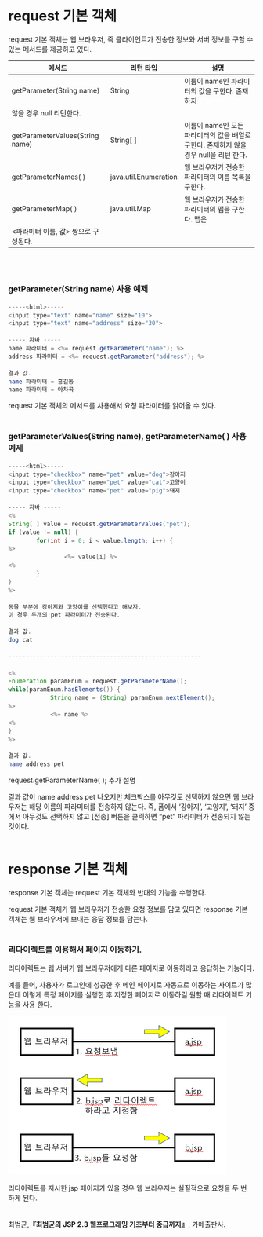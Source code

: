 # request 기본 객체

request 기본 객체는 웹 브라우저, 즉 클라이언트가 전송한 정보와 서버 정보를 구할 수 있는 메서드를 제공하고 있다.

| 메서드 | 리턴 타입 | 설명 |
| --- | --- | --- |
| getParameter(String name) | String | 이름이 name인 파라미터의 값을 구한다. 존재 하지 
않을 경우 null 리턴한다. |
| getParameterValues(String name) | String[ ] | 이름이 name인 모든 파라미터의 값을 배열로 구한다. 존재하지 않을 경우 null을 리턴 한다. |
| getParameterNames( ) | java.util.Enumeration | 웹 브라우저가 전송한 파라미터의 이름 목록을 구한다. |
| getParameterMap( ) | java.util.Map | 웹 브라우저가 전송한 파라미터의 맵을 구한다. 맵은 
<파라미터 이름, 값> 쌍으로 구성된다. |
<br/>
<br/>

### getParameter(String name) 사용 예제

```java
-----<html>-----
<input type="text" name="name" size="10"> 
<input type="text" name="address" size="30"> 

----- 자바 -----
name 파라미터 = <%= request.getParameter("name"); %>
address 파라미터 = <%= request.getParameter("address"); %>

결과 값.
name 파라미터 = 홍길동
name 파라미터 = 아차곡
```

request 기본 객체의 메서드를 사용해서 요청 파라미터를 읽어올 수 있다.
<br/>
<br/>
### getParameterValues(String name), getParameterName( ) 사용 예제

```java
-----<html>-----
<input type="checkbox" name="pet" value="dog">강아지 
<input type="checkbox" name="pet" value="cat">고양이
<input type="checkbox" name="pet" value="pig">돼지

----- 자바 -----
<%
String[ ] value = request.getParameterValues("pet");
if (value != null) {
		for(int i = 0; i < value.length; i++) {
%>
				<%= value[i] %>
<%
		}
}
%>		

동물 부분에 강아지와 고양이를 선택했다고 해보자.
이 경우 두개의 pet 파라미터가 전송된다.

결과 값.
dog cat

-------------------------------------------------------

<%
Enumeration paramEnum = request.getParameterName();
while(paramEnum.hasElements()) {
			String name = (String) paramEnum.nextElement();
%>
			<%= name %>
<%
}
%>

결과 값.
name address pet
```

 request.getParameterName( ); 추가 설명

결과 값이 name address pet 나오지만 체크박스를 아무것도 선택하지 않으면 웹 브라우저는 해당 이름의 파라미터를 전송하지 않는다. 즉, 폼에서 ‘강아지’,  ‘고양지’,  ‘돼지’ 중에서 아무것도 선택하지 않고 [전송] 버튼을 클릭하면 “pet” 파라미터가 전송되지 않는 것이다.
<br/>
<br/>
# response 기본 객체

response 기본 객체는 request 기본 객체와 반대의 기능을 수행한다.

request 기본 객체가 웹 브라우저가 전송한 요청 정보를 담고 있다면 response 기본 객체는 웹 브라우저에 보내는 응답 정보를 담는다.
<br/>
<br/>
### 리다이렉트를 이용해서 페이지 이동하기.

리다이렉트는 웹 서버가 웹 브라우저에게 다른 페이지로 이동하라고 응답하는 기능이다.

예를 들어, 사용자가 로그인에 성공한 후 메인 페이지로 자동으로 이동하는 사이트가 많은데 이렇게 특정 페이지를 실행한 후 지정한 페이지로 이동하길 원할 때 리다이렉트 기능을 사용 한다.

![이미지](/programming/img/사진3.PNG)

리다이렉트를 지시한 jsp 페이지가 있을 경우 웹 브라우저는 실질적으로 요청을 두 번 하게 된다.
<br/>
<br/>
<br/>
최범균,**『**최범균의 JSP 2.3 웹프로그래밍 기초부터 중급까지**』**, 가메출판사.